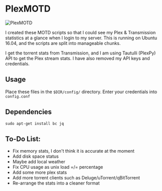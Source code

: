 # PlexMOTD

![PlexMOTD](https://i.imgur.com/zBvyZYp.png)

I created these MOTD scripts so that I could see my Plex & Transmission statistics at a glance when I login to my server.
This is running on Ubuntu 16.04, and the scripts are split into manageable chunks.

I get the torrent stats from Transmission, and I am using Tautulli (PlexPy) API to get the Plex stream stats. I have also removed my API keys and credentials.

## Usage

Place these files in the `$DIR/config/` directory.
Enter your credentials into `config.conf`

## Dependencies
`sudo apt-get install bc jq`

## To-Do List:
- Fix memory stats, I don't think it is accurate at the moment
- Add disk space status
- Maybe add local weather
- Fix CPU usage as unix load =/= percentage
- Add some more plex stats
- Add more torrent clients such as Deluge/uTorrent/qBitTorrent
- Re-arrange the stats into a cleaner format
